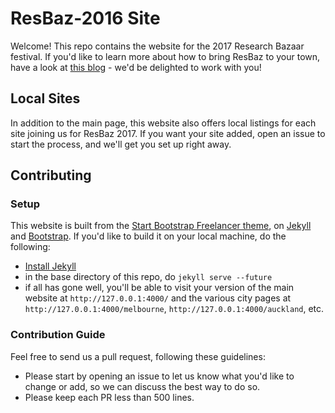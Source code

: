 # ResBaz-2016 Site

Welcome! This repo contains the website for the 2017 Research Bazaar festival. If you'd like to learn more about how to bring ResBaz to your town, have a look at [this blog](https://resbazblog.wordpress.com/) - we'd be delighted to work with you!

## Local Sites

In addition to the main page, this website also offers local listings for each site joining us for ResBaz 2017. If you want your site added, open an issue to start the process, and we'll get you set up right away.

## Contributing

### Setup

This website is built from the [Start Bootstrap Freelancer theme](https://github.com/IronSummitMedia/startbootstrap-freelancer), on [Jekyll](https://jekyllrb.com/) and [Bootstrap](http://getbootstrap.com/). If you'd like to build it on your local machine, do the following:

 - [Install Jekyll](http://jekyllrb.com/docs/installation/)
 - in the base directory of this repo, do `jekyll serve --future`
 - if all has gone well, you'll be able to visit your version of the main website at `http://127.0.0.1:4000/` and the various city pages at `http://127.0.0.1:4000/melbourne`, `http://127.0.0.1:4000/auckland`, etc. 

### Contribution Guide

Feel free to send us a pull request, following these guidelines:

 - Please start by opening an issue to let us know what you'd like to change or add, so we can discuss the best way to do so.
 - Please keep each PR less than 500 lines.


